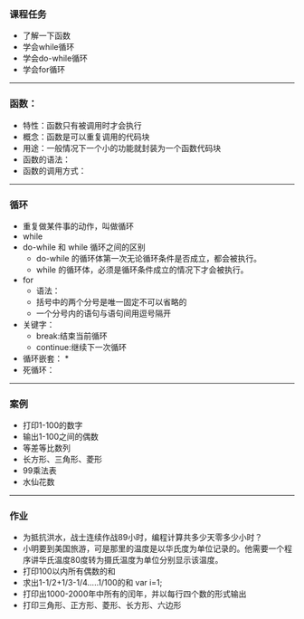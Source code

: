 ### 课程任务
* 了解一下函数
* 学会while循环
* 学会do-while循环
* 学会for循环
---
### 函数：
* 特性：函数只有被调用时才会执行
* 概念：函数是可以重复调用的代码块
* 用途：一般情况下一个小的功能就封装为一个函数代码块
* 函数的语法：
* 函数的调用方式：
---
### 循环
* 重复做某件事的动作，叫做循环
* while
* do-while 和 while 循环之间的区别
    * do-while 的循环体第一次无论循环条件是否成立，都会被执行。
    * while 的循环体，必须是循环条件成立的情况下才会被执行。
* for
    * 语法：
    * 括号中的两个分号是唯一固定不可以省略的
    * 一个分号内的语句与语句间用逗号隔开
* 关键字：
    * break:结束当前循环
    * continue:继续下一次循环
* 循环嵌套：
    * 
* 死循环：
---
### 案例
* 打印1-100的数字
* 输出1-100之间的偶数
* 等差等比数列
* 长方形、三角形、菱形
* 99乘法表
* 水仙花数
---
### 作业
* 为抵抗洪水，战士连续作战89小时，编程计算共多少天零多少小时？
* 小明要到美国旅游，可是那里的温度是以华氏度为单位记录的。他需要一个程序讲华氏温度80度转为摄氏温度为单位分别显示该温度。
* 打印100以内所有偶数的和
* 求出1-1/2+1/3-1/4…..1/100的和 var i=1; 
* 打印出1000-2000年中所有的闰年，并以每行四个数的形式输出
* 打印三角形、正方形、菱形、长方形、六边形